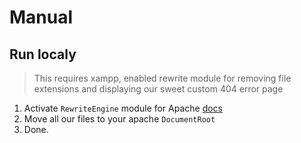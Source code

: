 # Manual

## Run localy

> This requires xampp, enabled rewrite module for removing file extensions and displaying our sweet custom 404 error
> page

1. Activate `RewriteEngine` module for Apache [docs](https://httpd.apache.org/docs/current/mod/mod_rewrite.html)
2. Move all our files to your apache `DocumentRoot`
3. Done.
